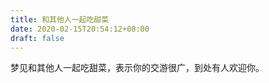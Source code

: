 ```yaml
---
title: 和其他人一起吃甜菜
date: 2020-02-15T20:54:12+08:00
draft: false
---
```


梦见和其他人一起吃甜菜，表示你的交游很广，到处有人欢迎你。